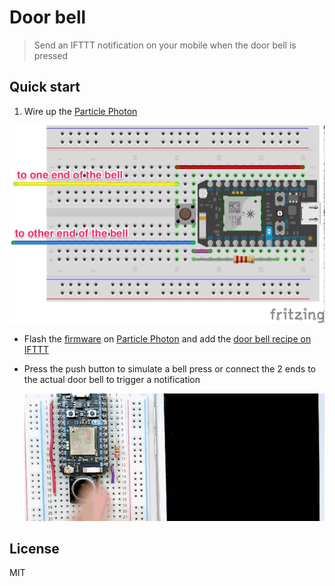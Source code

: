 # Door bell

> Send an IFTTT notification on your mobile when the door bell is pressed

## Quick start

1. Wire up the [Particle Photon](https://store.particle.io/collections/photon)

  ![](schematics/bell.jpg)
- Flash the [firmware](firmware/bell.ino) on [Particle Photon](https://store.particle.io/collections/photon) and add the [door bell recipe on IFTTT](https://ifttt.com/recipes/382714-door-bell-notification)
- Press the push button to simulate a bell press or connect the 2 ends to the actual door bell to trigger a notification

  ![](bell.gif)

## License

MIT
